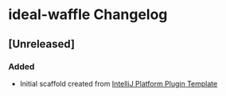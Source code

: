 <!-- Keep a Changelog guide -> https://keepachangelog.com -->

# ideal-waffle Changelog

## [Unreleased]
### Added
- Initial scaffold created from [IntelliJ Platform Plugin Template](https://github.com/JetBrains/intellij-platform-plugin-template)
